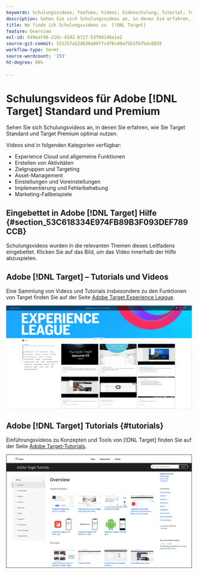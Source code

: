 ```yaml
---
keywords: Schulungsvideos; YouTube; Videos; Videoschulung; Tutorial; Tutorials; Video
description: Sehen Sie sich Schulungsvideos an, in denen Sie erfahren, wie Sie [!DNL Target] Standard und [!DNL Target] Premium optimal nutzen.
title: Wo finde ich Schulungsvideos zu  [!DNL Target]
feature: Overview
exl-id: 649eaf48-210c-4192-b727-53f0d146a1e2
source-git-commit: 152257a52d836a88ffcd76cd9af5b3fbfbdc0839
workflow-type: tm+mt
source-wordcount: '153'
ht-degree: 86%

---
```


# Schulungsvideos für Adobe [!DNL Target] Standard und Premium

Sehen Sie sich Schulungsvideos an, in denen Sie erfahren, wie Sie Target Standard und Target Premium optimal nutzen.

Videos sind in folgenden Kategorien verfügbar:

* Experience Cloud und allgemeine Funktionen
* Erstellen von Aktivitäten
* Zielgruppen und Targeting
* Asset-Management
* Einstellungen und Voreinstellungen
* Implementierung und Fehlerbehebung
* Marketing-Fallbeispiele

## Eingebettet in Adobe [!DNL Target] Hilfe {#section_53C618334E974FB89B3F093DEF789CCB}

Schulungsvideos wurden in die relevanten Themen dieses Leitfadens eingebettet. Klicken Sie auf das Bild, um das Video innerhalb der Hilfe abzuspielen.

## Adobe [!DNL Target] – Tutorials und Videos

Eine Sammlung von Videos und Tutorials insbesondere zu den Funktionen von Target finden Sie auf der Seite [Adobe Target Experience League](https://guided.adobe.com/#recommended/solutions/target).

![Videos zu Experience League](/help/main/c-intro/assets/experience-league.png)

## Adobe [!DNL Target] Tutorials {#tutorials}

Einführungsvideos zu Konzepten und Tools von [!DNL Target] finden Sie auf der Seite [Adobe Target-Tutorials](https://experienceleague.adobe.com/docs/target-learn/tutorials/overview.html?lang=de).

![Adobe Target-Tutorials](/help/main/c-intro/assets/adobe-target-tutorials-new.png)
